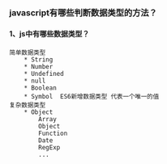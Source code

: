 ### javascript有哪些判断数据类型的方法？
#### 1、js中有哪些数据类型？

```
简单数据类型
    * String
    * Number
    * Undefined
    * null
    * Boolean
    * Symbol  ES6新增数据类型 代表一个唯一的值
复杂数据类型
    * Object
        Array
        Object
        Function
        Date
        RegExp
        ...
```
